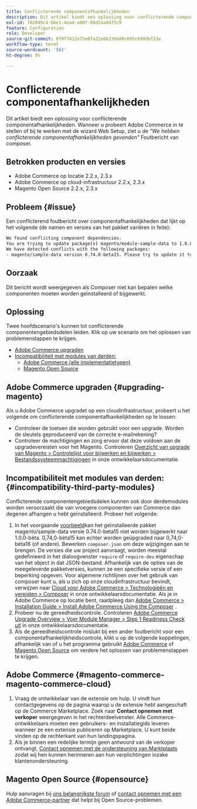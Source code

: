 ```yaml
---
title: Conflicterende componentafhankelijkheden
description: Dit artikel biedt een oplossing voor conflicterende componentafhankelijkheden. Wanneer u probeert Adobe Commerce in te stellen of bij te werken met de wizard Web Setup, wordt het foutbericht *"We hebben conflicterende componentafhankelijkheden"* Composer gevonden.
exl-id: 782049c4-b6e1-4ead-a00f-80d2aa8475c9
feature: Configuration
role: Developer
source-git-commit: 8f0f7412e75e07a22e66236b88c095c698dbf23e
workflow-type: tm+mt
source-wordcount: '561'
ht-degree: 0%

---
```


# Conflicterende componentafhankelijkheden

Dit artikel biedt een oplossing voor conflicterende componentafhankelijkheden. Wanneer u probeert Adobe Commerce in te stellen of bij te werken met de wizard Web Setup, ziet u de *&quot;We hebben conflicterende componentafhankelijkheden gevonden&quot;* Foutbericht van composer.

## Betrokken producten en versies

* Adobe Commerce op locatie 2.2.x, 2.3.x
* Adobe Commerce op cloud-infrastructuur 2.2.x, 2.3.x
* Magento Open Source 2.2.x, 2.3.x


## Probleem {#issue}

Een conflicterend foutbericht over componentafhankelijkheden dat lijkt op het volgende (de namen en versies van het pakket variëren in feite):

```bash
We found conflicting component dependencies.
You are trying to update package(s) magento/module-sample-data to 1.0.0-beta
We have detected conflicts with the following packages:
- magento/sample-data version 0.74.0-beta15. Please try to update it to one of the following package versions: 0.74.0-beta16, 0.74.0-beta14, 0.74.0-beta13, 0.74.0-beta12, 0.74.0-beta11, 0.74.0-beta10, 0.74.0-beta9, 0.74.0-beta8, 0.74.0-beta7
```

## Oorzaak

Dit bericht wordt weergegeven als Composer niet kan bepalen welke componenten moeten worden geïnstalleerd of bijgewerkt.

## Oplossing

Twee hoofdscenario&#39;s kunnen tot conflicterende componentengebiedsdelen leiden. Klik op uw scenario om het oplossen van problemenstappen te krijgen.

* [Adobe Commerce upgraden](#upgrading-magento)
* [Incompatibiliteit met modules van derden:](#incompatibility-third-party-modules)
   * [Adobe Commerce (alle implementatietypen)](#magento-commerce-magento-commerce-cloud)
   * [Magento Open Source](#opensource)

## Adobe Commerce upgraden {#upgrading-magento}

Als u Adobe Commerce upgradet op een cloudinfrastructuur, probeert u het volgende om conflicterende componentafhankelijkheden op te lossen:

* Controleer de toetsen die worden gebruikt voor een upgrade. Worden de sleutels geproduceerd van de correcte e-mailrekening?
* Controleer de machtigingen en zorg ervoor dat deze voldoen aan de upgradevereisten voor het Magento. Controleren [Overzicht van upgrade van Magento > Controlelijst voor bijwerken en bijwerken > Bestandssysteemmachtigingen](https://devdocs.magento.com/guides/v2.3/comp-mgr/prereq/prereq_compman-checklist.html#perms) in onze ontwikkelaarsdocumentatie.

## Incompatibiliteit met modules van derden: {#incompatibility-third-party-modules}

Conflicterende componentengebiedsdelen kunnen ook door derdemodules worden veroorzaakt die van vroegere componenten van Commerce dan degenen afhangen u hebt geïnstalleerd. Probeer het volgende:

1. In het voorgaande [voorbeeld](#issue)kan het geïnstalleerde pakket magento/sample-data versie 0.74.0-beta15 niet worden bijgewerkt naar 1.0.0-bèta. 0,74,0-bèta15 kan echter worden geüpgraded naar 0,74,0-bèta16 (of andere). Bewerken `composer.json` om deze wijzigingen aan te brengen. De versies die uw project aanvraagt, worden meestal gedefinieerd in het dialoogvenster `require` of `require-dev` eigenschap van het object in dat JSON-bestand. Afhankelijk van de opties van de meegeleverde pakketversies, kunnen ze een specifieke versie of een beperking opgeven. Voor algemene richtlijnen over het gebruik van composer kunt u, als u zich op onze cloudinfrastructuur bevindt, verwijzen naar [Cloud voor Adobe Commerce > Technologieën en vereisten > Composer](https://devdocs.magento.com/cloud/reference/cloud-composer.html#files) in onze ontwikkelaarsdocumentatie. Als je in Adobe Commerce op locatie bent, raadpleeg dan [Adobe Commerce > Installation Guide > Install Adobe Commerce Using the Composer](https://devdocs.magento.com/guides/v2.4/install-gde/composer.html) .
1. Probeer nu de gereedheidscontrole. Controleren [Adobe Commerce Upgrade Overview > Voer Module Manager > Step 1 Readiness Check uit](https://devdocs.magento.com/guides/v2.3/comp-mgr/module-man/compman-readiness.html) in onze ontwikkelaarsdocumentatie.
1. Als de gereedheidscontrole mislukt bij een ander foutbericht voor een componentafhankelijkheidscontrole, klikt u op de volgende koppelingen, afhankelijk van of u het programma gebruikt [Adobe Commerce](#magento-commerce-magento-commerce-cloud) of [Magento Open Source](#opensource) om verdere het oplossen van problemenstappen te krijgen.

## Adobe Commerce {#magento-commerce-magento-commerce-cloud}

1. Vraag de ontwikkelaar van de extensie om hulp. U vindt hun contactgegevens op de pagina waarop u de extensie hebt aangeschaft op de Commerce Marketplace. Zoek naar **Contact opnemen met verkoper** weergegeven in het rechterdeelvenster. Alle Commerce-ontwikkelaars moeten een gebruikers- en installatiegids leveren wanneer ze een extensie publiceren op Marketplace. U kunt beide vinden op de rechterkant van hun landingspagina.
1. Als je binnen een redelijke termijn geen antwoord van de verkoper ontvangt, [Contact opnemen met de ondersteuning van Marktplaats](mailto:commercemarketplacesupport@adobe.com) zodat wij hen kunnen herinneren aan hun verplichtingen inzake klantenondersteuning.

## Magento Open Source {#opensource}

Hulp aanvragen bij [ons belangrijkste forum](https://community.magento.com/) of [contact opnemen met een Adobe Commerce-partner](https://magento.com/find-a-partner) dat helpt bij Open Source-problemen.
